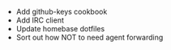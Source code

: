 * Add github-keys cookbook
* Add IRC client
* Update homebase dotfiles
* Sort out how NOT to need agent forwarding
